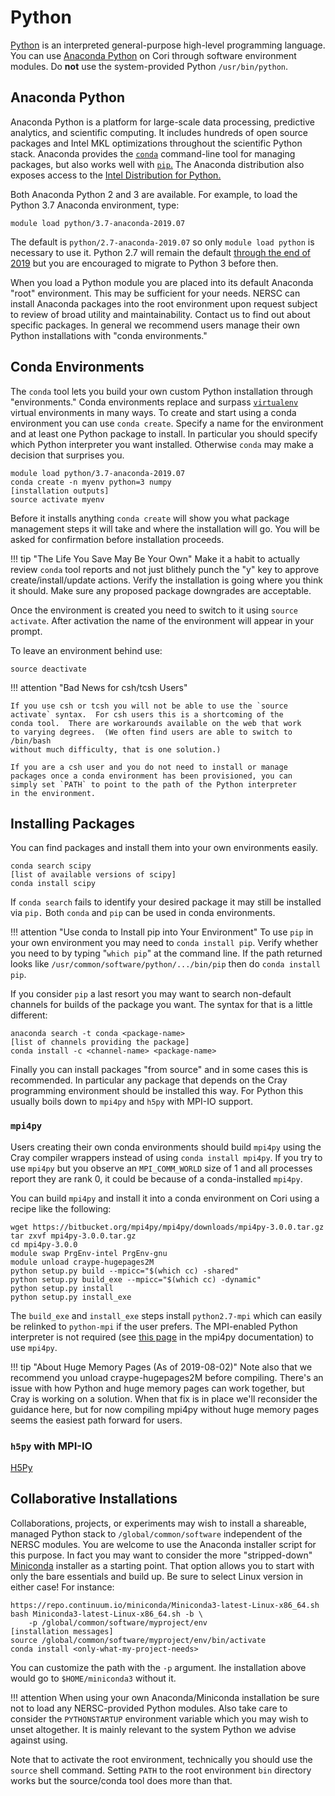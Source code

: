 # Python

[Python](https://www.python.org/about/) is an interpreted
general-purpose high-level programming language.  You can
use [Anaconda Python](https://docs.anaconda.com/anaconda/) on Cori
through software environment modules.  Do **not** use the
system-provided Python `/usr/bin/python`.

## Anaconda Python

Anaconda Python is a platform for large-scale data processing,
predictive analytics, and scientific computing.  It includes hundreds
of open source packages and Intel MKL optimizations throughout the
scientific Python stack.  Anaconda provides
the [`conda`](https://conda.io/)
command-line tool for managing packages, but also works well
with [`pip`.](https://pip.pypa.io/en/stable/user_guide/) The Anaconda
distribution also exposes access to
the
[Intel Distribution for Python.](https://software.intel.com/en-us/distribution-for-python/get-started)

Both Anaconda Python 2 and 3 are available.  For example, to load the
Python 3.7 Anaconda environment, type:

    module load python/3.7-anaconda-2019.07

The default is `python/2.7-anaconda-2019.07` so only `module load python`
is necessary to use it. Python 2.7 will remain
the
default
[through the end of 2019](https://github.com/python/devguide/pull/344)
but you are encouraged to migrate to Python 3 before then.

When you load a Python module you are placed into its default Anaconda
"root" environment.  This may be sufficient for your needs.  NERSC can
install Anaconda packages into the root environment upon request
subject to review of broad utility and maintainability.  Contact us to
find out about specific packages.  In general we recommend users
manage their own Python installations with "conda environments."

## Conda Environments

The `conda` tool lets you build your own custom Python installation
through "environments."  Conda environments replace and
surpass
[`virtualenv`](https://virtualenv.pypa.io/en/stable/userguide/)
virtual environments in many ways.  To create and start using a conda
environment you can use `conda create`.  Specify a name for the
environment and at least one Python package to install.  In particular
you should specify which Python interpreter you want installed.
Otherwise `conda` may make a decision that surprises you.

    module load python/3.7-anaconda-2019.07
    conda create -n myenv python=3 numpy
    [installation outputs]
    source activate myenv

Before it installs anything `conda create` will show you what package
management steps it will take and where the installation will go.  You
will be asked for confirmation before installation proceeds.

!!! tip "The Life You Save May Be Your Own"
    Make it a habit to actually review `conda` tool reports and not just
    blithely punch the "y" key to approve create/install/update actions.
    Verify the installation is going where you think it should.  Make
    sure any proposed package downgrades are acceptable.

Once the environment is created you need to switch to it using `source
activate`.  After activation the name of the environment will appear
in your prompt.

To leave an environment behind use:

    source deactivate

!!! attention "Bad News for csh/tcsh Users"

    If you use csh or tcsh you will not be able to use the `source
    activate` syntax.  For csh users this is a shortcoming of the
    conda tool.  There are workarounds available on the web that work
    to varying degrees.  (We often find users are able to switch to /bin/bash
    without much difficulty, that is one solution.)

    If you are a csh user and you do not need to install or manage
    packages once a conda environment has been provisioned, you can
    simply set `PATH` to point to the path of the Python interpreter
    in the environment.

## Installing Packages

You can find packages and install them into your own environments
easily.

    conda search scipy
    [list of available versions of scipy]
    conda install scipy

If `conda search` fails to identify your desired package it may still
be installed via `pip.` Both `conda` and `pip` can be used in conda
environments.

!!! attention "Use conda to Install pip into Your Environment"
    To use `pip` in your own environment you may need to `conda install
    pip`.  Verify whether you need to by typing "`which pip`" at the
    command line.  If the path returned looks like
    `/usr/common/software/python/.../bin/pip` then do `conda install
    pip`.

If you consider `pip` a last resort you may want to search non-default
channels for builds of the package you want.  The syntax for that is a
little different:

    anaconda search -t conda <package-name>
    [list of channels providing the package]
    conda install -c <channel-name> <package-name>

Finally you can install packages "from source" and in some cases this
is recommended.  In particular any package that depends on the Cray
programming environment should be installed this way.  For Python this
usually boils down to `mpi4py` and `h5py` with MPI-IO support.

### `mpi4py`

Users creating their own conda environments should build `mpi4py`
using the Cray compiler wrappers instead of using `conda install
mpi4py`.  If you try to use `mpi4py` but you observe an
`MPI_COMM_WORLD` size of 1 and all processes report they are rank 0,
it could be because of a conda-installed `mpi4py`.

You can build `mpi4py` and install it into a conda environment on Cori
using a recipe like the following:

    wget https://bitbucket.org/mpi4py/mpi4py/downloads/mpi4py-3.0.0.tar.gz
    tar zxvf mpi4py-3.0.0.tar.gz
    cd mpi4py-3.0.0
    module swap PrgEnv-intel PrgEnv-gnu
    module unload craype-hugepages2M
    python setup.py build --mpicc="$(which cc) -shared"
    python setup.py build_exe --mpicc="$(which cc) -dynamic"
    python setup.py install
    python setup.py install_exe

The `build_exe` and `install_exe` steps install `python2.7-mpi` which
can easily be relinked to `python-mpi` if the user prefers.  The
MPI-enabled Python interpreter is not required
(see
[this page](https://mpi4py.readthedocs.io/en/stable/appendix.html#mpi-enabled-python-interpreter) in
the mpi4py documentation) to use `mpi4py`.

!!! tip "About Huge Memory Pages (As of 2019-08-02)"
    Note also that we recommend you unload craype-hugepages2M before
    compiling.  There's an issue with how Python and huge memory pages
    can work together, but Cray is working on a solution.  When that fix
    is in place we'll reconsider the guidance here, but for now
    compiling mpi4py without huge memory pages seems the easiest path
    forward for users.

### `h5py` with MPI-IO

[H5Py](../../libraries/hdf5/h5py.md)

## Collaborative Installations

Collaborations, projects, or experiments may wish to install a
shareable, managed Python stack to `/global/common/software`
independent of the NERSC modules. You are welcome to use the Anaconda
installer script for this purpose. In fact you may want to consider
the more "stripped-down" [Miniconda](https://conda.io/miniconda.html)
installer as a starting point. That option allows you to start with
only the bare essentials and build up. Be sure to select Linux
version in either case! For instance:

    https://repo.continuum.io/miniconda/Miniconda3-latest-Linux-x86_64.sh
    bash Miniconda3-latest-Linux-x86_64.sh -b \
        -p /global/common/software/myproject/env
    [installation messages]
    source /global/common/software/myproject/env/bin/activate
    conda install <only-what-my-project-needs>

You can customize the path with the `-p` argument.  Ihe installation
above would go to `$HOME/miniconda3` without it.

!!! attention
    When using your own Anaconda/Miniconda installation be sure not to
    load any NERSC-provided Python modules.  Also take care to
    consider the `PYTHONSTARTUP` environment variable which you may
    wish to unset altogether.  It is mainly relevant to the system
    Python we advise against using.

Note that to activate the root environment, technically you should use
the `source` shell command.  Setting `PATH` to the root environment
`bin` directory works but the source/conda tool does more than that.
